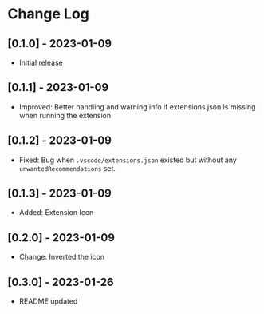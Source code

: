 # Change Log

## [0.1.0] - 2023-01-09

- Initial release

## [0.1.1] - 2023-01-09

- Improved: Better handling and warning info if extensions.json is missing when running the extension

## [0.1.2] - 2023-01-09

- Fixed: Bug when `.vscode/extensions.json` existed but without any `unwantedRecommendations` set.

## [0.1.3] - 2023-01-09

- Added: Extension Icon

## [0.2.0] - 2023-01-09

- Change: Inverted the icon

## [0.3.0] - 2023-01-26

- README updated
